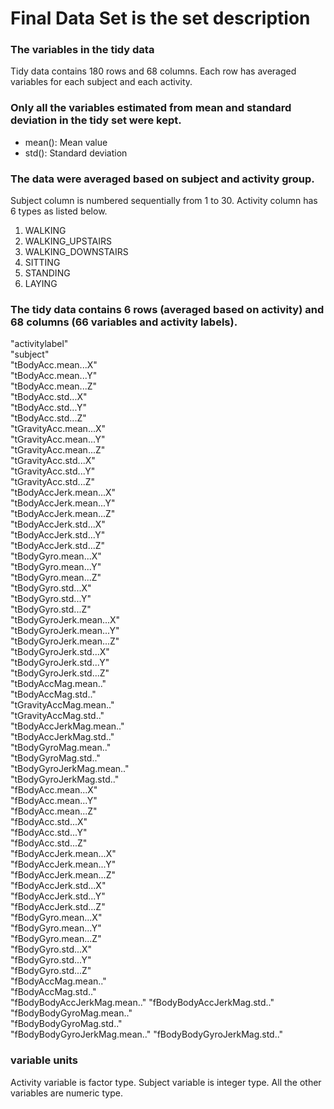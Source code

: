 # Final Data Set is the set description

### The variables in the tidy data
Tidy data contains 180 rows and 68 columns. Each row has averaged variables for each subject and each activity.

### Only all the variables estimated from mean and standard deviation in the tidy set were kept.

* mean(): Mean value
* std(): Standard deviation

### The data were averaged based on subject and activity group.

Subject column is numbered sequentially from 1 to 30.
Activity column has 6 types as listed below.
1. WALKING
2. WALKING_UPSTAIRS
3. WALKING_DOWNSTAIRS
4. SITTING
5. STANDING
6. LAYING

### The tidy data contains 6 rows (averaged based on activity) and 68 columns (66 variables and activity labels).
"activitylabel"               
"subject"                     
"tBodyAcc.mean...X"          
"tBodyAcc.mean...Y"           
"tBodyAcc.mean...Z"           
"tBodyAcc.std...X"           
 "tBodyAcc.std...Y"            
 "tBodyAcc.std...Z"            
 "tGravityAcc.mean...X"       
"tGravityAcc.mean...Y"        
"tGravityAcc.mean...Z"        
"tGravityAcc.std...X"        
"tGravityAcc.std...Y"         
"tGravityAcc.std...Z"         
"tBodyAccJerk.mean...X"      
"tBodyAccJerk.mean...Y"       
"tBodyAccJerk.mean...Z"       
"tBodyAccJerk.std...X"       
"tBodyAccJerk.std...Y"        
"tBodyAccJerk.std...Z"        
"tBodyGyro.mean...X"         
 "tBodyGyro.mean...Y"          
"tBodyGyro.mean...Z"          
"tBodyGyro.std...X"          
 "tBodyGyro.std...Y"           
"tBodyGyro.std...Z"           
"tBodyGyroJerk.mean...X"     
"tBodyGyroJerk.mean...Y"      
"tBodyGyroJerk.mean...Z"      
"tBodyGyroJerk.std...X"      
"tBodyGyroJerk.std...Y"     
"tBodyGyroJerk.std...Z"       
"tBodyAccMag.mean.."         
"tBodyAccMag.std.."           
"tGravityAccMag.mean.."      
"tGravityAccMag.std.."       
 "tBodyAccJerkMag.mean.."      
"tBodyAccJerkMag.std.."       
"tBodyGyroMag.mean.."        
 "tBodyGyroMag.std.."          
"tBodyGyroJerkMag.mean.."     
"tBodyGyroJerkMag.std.."     
 "fBodyAcc.mean...X"           
"fBodyAcc.mean...Y"           
"fBodyAcc.mean...Z"          
"fBodyAcc.std...X"            
"fBodyAcc.std...Y"            
"fBodyAcc.std...Z"           
"fBodyAccJerk.mean...X"       
"fBodyAccJerk.mean...Y"       
"fBodyAccJerk.mean...Z"      
 "fBodyAccJerk.std...X"        
"fBodyAccJerk.std...Y"        
"fBodyAccJerk.std...Z"       
 "fBodyGyro.mean...X"          
"fBodyGyro.mean...Y"          
"fBodyGyro.mean...Z"         
"fBodyGyro.std...X"           
"fBodyGyro.std...Y"           
"fBodyGyro.std...Z"          
 "fBodyAccMag.mean.."          
"fBodyAccMag.std.."           
"fBodyBodyAccJerkMag.mean.." 
"fBodyBodyAccJerkMag.std.."   
"fBodyBodyGyroMag.mean.."     
"fBodyBodyGyroMag.std.."     
"fBodyBodyGyroJerkMag.mean.." 
"fBodyBodyGyroJerkMag.std.." 

### variable units
Activity variable is factor type.
Subject variable is integer type.
All the other variables are numeric type.
